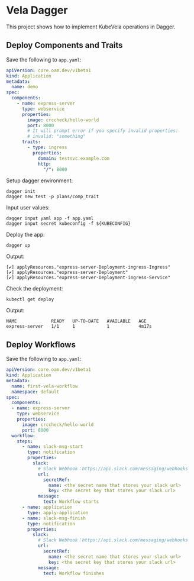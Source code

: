 # Vela Dagger

This project shows how to implement KubeVela operations in Dagger.

## Deploy Components and Traits

Save the following to `app.yaml`:

```yaml
apiVersion: core.oam.dev/v1beta1
kind: Application
metadata:
  name: demo
spec:
  components:
    - name: express-server
      type: webservice
      properties:
        image: crccheck/hello-world
        port: 8000
        # It will prompt error if you specify invalid properties:
        # invalid: "something"
      traits:
        - type: ingress
          properties:
            domain: testsvc.example.com
            http:
              "/": 8000
```

Setup dagger environment:

```shell
dagger init
dagger new test -p plans/comp_trait
```

Input user values:

```shell
dagger input yaml app -f app.yaml
dagger input secret kubeconfig -f ${KUBECONFIG}
```

Deploy the app:

```shell
dagger up
```

Output:

```shell
[✔] applyResources."express-server-Deployment-ingress-Ingress"
[✔] applyResources."express-server-Deployment"
[✔] applyResources."express-server-Deployment-ingress-Service"
```

Check the deployment:

```shell
kubectl get deploy
```

Output:

```shell
NAME             READY   UP-TO-DATE   AVAILABLE   AGE
express-server   1/1     1            1           4m17s
```

## Deploy Workflows

Save the following to `app.yaml`:

```yaml
apiVersion: core.oam.dev/v1beta1
kind: Application
metadata:
  name: first-vela-workflow
  namespace: default
spec:
  components:
  - name: express-server
    type: webservice
    properties:
      image: crccheck/hello-world
      port: 8000
  workflow:
    steps:
      - name: slack-msg-start
        type: notification
        properties:
          slack:
            # Slack Webhook：https://api.slack.com/messaging/webhooks
            url:
              secretRef:
                name: <the secret name that stores your slack url>
                key: <the secret key that stores your slack url>
            message:
              text: Workflow starts
      - name: application
        type: apply-application
      - name: slack-msg-finish
        type: notification
        properties:
          slack:
            # Slack Webhook：https://api.slack.com/messaging/webhooks
            url:
              secretRef:
                name: <the secret name that stores your slack url>
                key: <the secret key that stores your slack url>
            message:
              text: Workflow finishes
```
